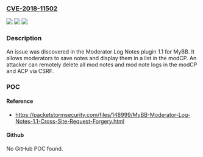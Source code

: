### [CVE-2018-11502](https://cve.mitre.org/cgi-bin/cvename.cgi?name=CVE-2018-11502)
![](https://img.shields.io/static/v1?label=Product&message=n%2Fa&color=blue)
![](https://img.shields.io/static/v1?label=Version&message=n%2Fa&color=blue)
![](https://img.shields.io/static/v1?label=Vulnerability&message=n%2Fa&color=brighgreen)

### Description

An issue was discovered in the Moderator Log Notes plugin 1.1 for MyBB. It allows moderators to save notes and display them in a list in the modCP. An attacker can remotely delete all mod notes and mod note logs in the modCP and ACP via CSRF.

### POC

#### Reference
- https://packetstormsecurity.com/files/148999/MyBB-Moderator-Log-Notes-1.1-Cross-Site-Request-Forgery.html

#### Github
No GitHub POC found.

